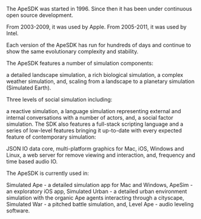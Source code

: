 The ApeSDK was started in 1996. Since then it has been under continuous open source development.

From 2003-2009, it was used by Apple. From 2005-2011, it was used by Intel.

Each version of the ApeSDK has run for hundreds of days and continue to show the same evolutionary complexity and stability.

The ApeSDK features a number of simulation components:

a detailed landscape simulation,
a rich biological simulation,
a complex weather simulation, and,
scaling from a landscape to a planetary simulation (Simulated Earth).

Three levels of social simulation including:

a reactive simulation,
a language simulation representing external and internal conversations with a number of actors, and,
a social factor simulation.
The SDK also features a full-stack scripting language and a series of low-level features bringing it up-to-date with every expected feature of contemporary simulation:

JSON IO data core,
multi-platform graphics for Mac, iOS, Windows and Linux,
a web server for remove viewing and interaction, and,
frequency and time based audio IO.

The ApeSDK is currently used in:

Simulated Ape - a detailed simulation app for Mac and Windows,
ApeSim - an exploratory iOS app,
Simulated Urban - a detailed urban environment simulation with the organic Ape agents interacting through a cityscape,
Simulated War - a pitched battle simulation, and,
Level Ape - audio leveling software.
